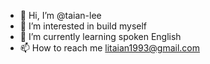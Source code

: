 - 👋 Hi, I’m @taian-lee
- 👀 I’m interested in build myself
- 🌱 I’m currently learning spoken English
- 📫 How to reach me litaian1993@gmail.com
